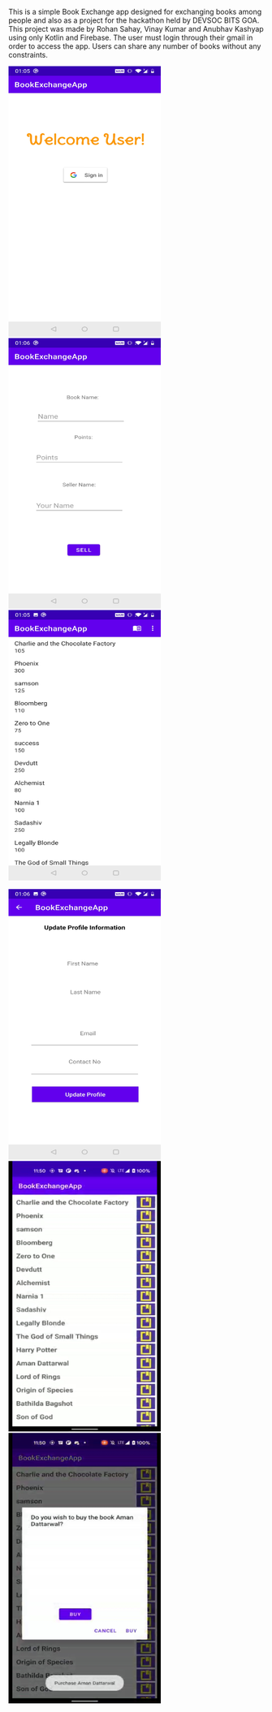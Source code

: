 This is a simple Book Exchange app designed for exchanging books among people and also as a project for the hackathon held by DEVSOC BITS GOA. This project was made by Rohan Sahay, Vinay Kumar and Anubhav Kashyap using only Kotlin and Firebase. The user must login through their gmail in order to access the app. Users can share any number of books without any constraints.






<img src="Screenshot_20210527-010523.jpg" width="300" height="533">          <img src="Screenshot_20210527-010603.jpg" width="300" height="533">         <img src="Screenshot_20210527-010537.jpg" width="300" height="533">



<img src="Screenshot_20210527-010611.jpg" width="300" height="533">          <img src="Screenshot_20210527-010829.jpg" width="300" height="533">              <img src="Screenshot_20210527-010834.jpg" width="300" height="533">


